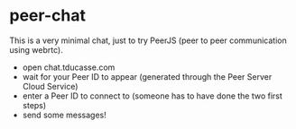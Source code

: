 # peer-chat

This is a very minimal chat, just to try PeerJS (peer to peer communication using webrtc).

- open chat.tducasse.com
- wait for your Peer ID to appear (generated through the Peer Server Cloud Service)
- enter a Peer ID to connect to (someone has to have done the two first steps)
- send some messages!